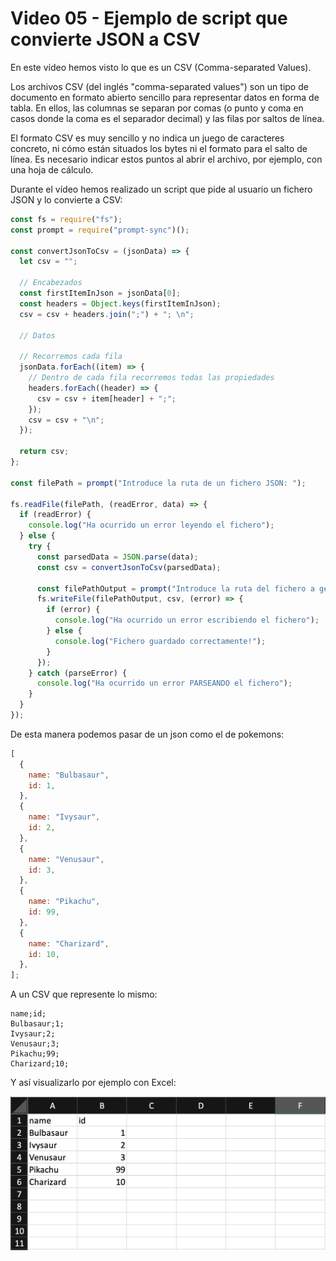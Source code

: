 # Video 05 - Ejemplo de script que convierte JSON a CSV

En este vídeo hemos visto lo que es un CSV (Comma-separated Values).

Los archivos CSV (del inglés "comma-separated values") son un tipo de documento en formato abierto sencillo para representar datos en forma de tabla. En ellos, las columnas se separan por comas (o punto y coma en casos donde la coma es el separador decimal) y las filas por saltos de línea.

El formato CSV es muy sencillo y no indica un juego de caracteres concreto, ni cómo están situados los bytes ni el formato para el salto de línea. Es necesario indicar estos puntos al abrir el archivo, por ejemplo, con una hoja de cálculo.

Durante el vídeo hemos realizado un script que pide al usuario un fichero JSON y lo convierte a CSV:

```javascript
const fs = require("fs");
const prompt = require("prompt-sync")();

const convertJsonToCsv = (jsonData) => {
  let csv = "";

  // Encabezados
  const firstItemInJson = jsonData[0];
  const headers = Object.keys(firstItemInJson);
  csv = csv + headers.join(";") + "; \n";

  // Datos

  // Recorremos cada fila
  jsonData.forEach((item) => {
    // Dentro de cada fila recorremos todas las propiedades
    headers.forEach((header) => {
      csv = csv + item[header] + ";";
    });
    csv = csv + "\n";
  });

  return csv;
};

const filePath = prompt("Introduce la ruta de un fichero JSON: ");

fs.readFile(filePath, (readError, data) => {
  if (readError) {
    console.log("Ha ocurrido un error leyendo el fichero");
  } else {
    try {
      const parsedData = JSON.parse(data);
      const csv = convertJsonToCsv(parsedData);

      const filePathOutput = prompt("Introduce la ruta del fichero a generar: ");
      fs.writeFile(filePathOutput, csv, (error) => {
        if (error) {
          console.log("Ha ocurrido un error escribiendo el fichero");
        } else {
          console.log("Fichero guardado correctamente!");
        }
      });
    } catch (parseError) {
      console.log("Ha ocurrido un error PARSEANDO el fichero");
    }
  }
});
```

De esta manera podemos pasar de un json como el de pokemons:

```javascript
[
  {
    name: "Bulbasaur",
    id: 1,
  },
  {
    name: "Ivysaur",
    id: 2,
  },
  {
    name: "Venusaur",
    id: 3,
  },
  {
    name: "Pikachu",
    id: 99,
  },
  {
    name: "Charizard",
    id: 10,
  },
];
```

A un CSV que represente lo mismo:

```csv
name;id;
Bulbasaur;1;
Ivysaur;2;
Venusaur;3;
Pikachu;99;
Charizard;10;
```

Y así visualizarlo por ejemplo con Excel:

![pokemon-excel.png](/docs/assets/pokemon-excel.png)
